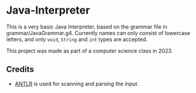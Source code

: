 # Java-Interpreter

This is a very basic Java Interpreter, based on the grammar file in grammar/JavaGrammar.g4.
Currently names can only consist of lowercase letters, and only `void`, `String` and `int` types are accepted.

This project was made as part of a computer science class in 2023.

## Credits

- [ANTLR](https://www.antlr.org/) is used for scanning and parsing the input.
